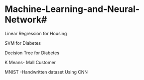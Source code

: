 # Machine-Learning-and-Neural-Network#

Linear Regression for Housing

SVM for Diabetes

Decision Tree for Diabetes

K Means- Mall Customer

MNIST -Handwritten dataset Using CNN

